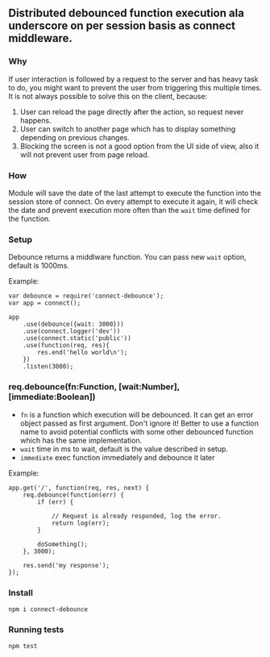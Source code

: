 ## Distributed debounced function execution ala underscore on per session basis as connect middleware.


### Why
If user interaction is followed by a request to the server and has heavy task to do, you might want to prevent the user from triggering this multiple times. It is not always possible to solve this on the client, because:

1. User can reload the page directly after the action, so request never happens.
2. User can switch to another page which has to display something depending on previous changes.
3. Blocking the screen is not a good option from the UI side of view, also it will not prevent user from page reload.

### How

Module will save the date of the last attempt to execute the function into the session store of connect. On every attempt to execute it again, it will check the date and prevent execution more often than the `wait` time defined for the function.

### Setup

Debounce returns a middlware function. You can pass new `wait` option, default is 1000ms.

Example:

    var debounce = require('connect-debounce');
    var app = connect();

    app
        .use(debounce({wait: 3000}))
        .use(connect.logger('dev'))
        .use(connect.static('public'))
        .use(function(req, res){
            res.end('hello world\n');
        })
        .listen(3000);

### req.debounce(fn:Function, [wait:Number], [immediate:Boolean])

- `fn` is a function which execution will be debounced. It can get an error object passed as first argument. Don't ignore it! Better to use a function name to avoid potential conflicts with some other debounced function which has the same implementation.
- `wait` time in ms to wait, default is the value described in setup.
- `immediate` exec function immediately and debounce it later

Example:

    app.get('/', function(req, res, next) {
        req.debounce(function(err) {
            if (err) {

                // Request is already responded, log the error.
                return log(err);
            }

            doSomething();
        }, 3000);

        res.send('my response');
    });

### Install

    npm i connect-debounce

### Running tests

    npm test

